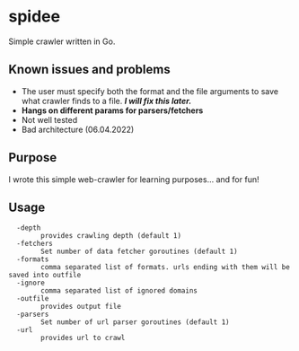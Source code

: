 # spidee
Simple crawler written in Go.

## Known issues and problems
- The user must specify both the format and the file arguments to save what crawler finds to a file. 
***I will fix this later.***
- **Hangs on different params for parsers/fetchers**
- Not well tested
- Bad architecture (06.04.2022)

## Purpose
I wrote this simple web-crawler for learning purposes... and for fun!

## Usage
```golang
  -depth
        provides crawling depth (default 1)
  -fetchers
        Set number of data fetcher goroutines (default 1)
  -formats
        comma separated list of formats. urls ending with them will be saved into outfile
  -ignore
        comma separated list of ignored domains
  -outfile
        provides output file
  -parsers
        Set number of url parser goroutines (default 1)
  -url
        provides url to crawl
```
